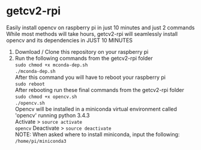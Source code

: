 # getcv2-rpi
Easily install opencv on raspberry pi in just 10 minutes and just 2 commands <br>
While most methods will take hours, getcv2-rpi will seamlessly install opencv and its dependencies in JUST 10 MINUTES<br>

1. Download / Clone this repository on your raspberry pi <br>
2. Run the following commands from the getcv2-rpi folder <br>
<code>sudo chmod +x mconda-dep.sh</code> <br>
<code>./mconda-dep.sh</code><br>
After this command you will have to reboot your raspberry pi <br>
<code>sudo reboot</code> <br>
After rebooting run these final commands from the getcv2-rpi folder <br>
<code>sudo chmod +x opencv.sh</code><br>
<code>./opencv.sh</code><br>
Opencv will be installed in a miniconda virtual environment called 'opencv' running python 3.4.3<br>
Activate > <code>source activate opencv</code>
Deactivate > <code>source deactivate</code><br>
NOTE: When asked where to install miniconda, input the following: <br>
<code>/home/pi/miniconda3</code><br>

